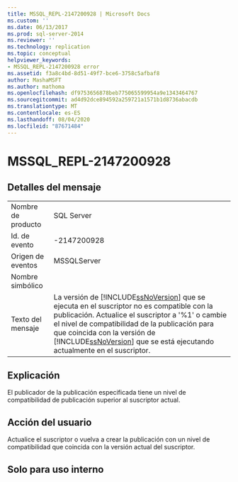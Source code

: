 ```yaml
---
title: MSSQL_REPL-2147200928 | Microsoft Docs
ms.custom: ''
ms.date: 06/13/2017
ms.prod: sql-server-2014
ms.reviewer: ''
ms.technology: replication
ms.topic: conceptual
helpviewer_keywords:
- MSSQL_REPL-2147200928 error
ms.assetid: f3a8c4bd-8d51-49f7-bce6-3758c5afbaf8
author: MashaMSFT
ms.author: mathoma
ms.openlocfilehash: df9753656878beb775065599954a9e1343464767
ms.sourcegitcommit: ad4d92dce894592a259721a1571b1d8736abacdb
ms.translationtype: MT
ms.contentlocale: es-ES
ms.lasthandoff: 08/04/2020
ms.locfileid: "87671484"
---
```

# <a name="mssql_repl-2147200928"></a>MSSQL_REPL-2147200928
    
## <a name="message-details"></a>Detalles del mensaje  
  
|||  
|-|-|  
|Nombre de producto|SQL Server|  
|Id. de evento|-2147200928|  
|Origen de eventos|MSSQLServer|  
|Nombre simbólico||  
|Texto del mensaje|La versión de [!INCLUDE[ssNoVersion](../../includes/ssnoversion-md.md)] que se ejecuta en el suscriptor no es compatible con la publicación. Actualice el suscriptor a '%1' o cambie el nivel de compatibilidad de la publicación para que coincida con la versión de [!INCLUDE[ssNoVersion](../../includes/ssnoversion-md.md)] que se está ejecutando actualmente en el suscriptor.|  
  
## <a name="explanation"></a>Explicación  
 El publicador de la publicación especificada tiene un nivel de compatibilidad de publicación superior al suscriptor actual.  
  
## <a name="user-action"></a>Acción del usuario  
 Actualice el suscriptor o vuelva a crear la publicación con un nivel de compatibilidad que coincida con la versión actual del suscriptor.  
  
## <a name="internal-only"></a>Solo para uso interno  
  
